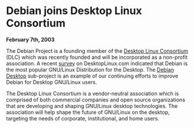 
Debian joins Desktop Linux Consortium
=====================================


**February 7th, 2003**


The Debian Project is a founding member of the [Desktop Linux
Consortium](http://www.desktoplinuxconsortium.org/) (DLC) which was recently founded and will be
incorporated as a non-profit association. A recent [survey](http://www.desktoplinux.com/cgi-bin/survey/survey.cgi?view=results&id=0124200313234) on DesktopLinux.com indicated that Debian is the most
popular GNU/Linux Distribution for the Desktop. The [Debian Desktop](https://www.debian.org/devel/debian-desktop/) sub-project is
an example of our continuing efforts to improve Debian for Desktop
GNU/Linux users.


The Desktop Linux Consortium is a vendor-neutral association which is
comprised of both commercial companies and open source organizations
that are developing and shaping GNU/Linux desktop technologies. The
association will help shape the future of GNU/Linux on the desktop,
targeting the needs of corporate, institutional, and home users.



